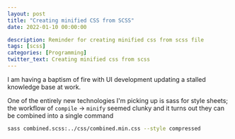 ```yaml
---
layout: post
title: "Creating minified CSS from SCSS"
date: 2022-01-10 00:00:00

description: Reminder for creating minified css from scss file
tags: [scss]
categories: [Programming]
twitter_text: Creating minified css from scss
---
```


I am having a baptism of fire with UI development updating a stalled knowledge base at work.  

One of the entirely new technologies I'm picking up is sass for style sheets; the workflow of `compile` -> `minify` seemed clunky and it turns out they can be combined into a single command

```bash
sass combined.scss:../css/combined.min.css --style compressed
```
